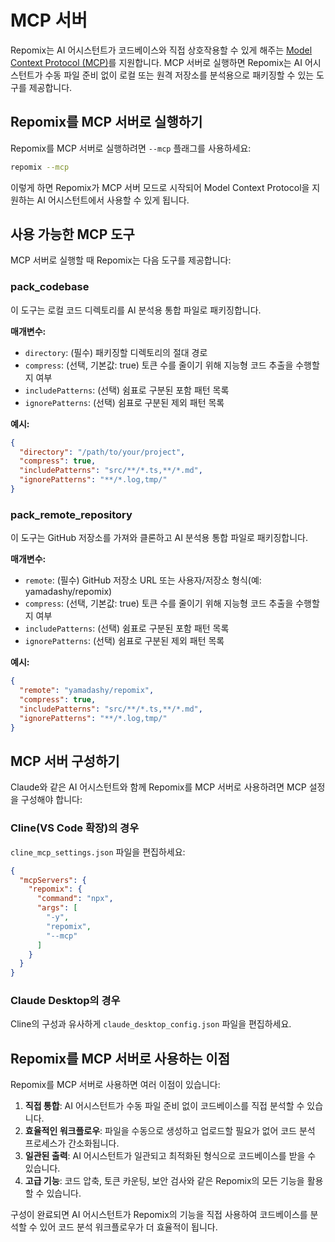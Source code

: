 # MCP 서버

Repomix는 AI 어시스턴트가 코드베이스와 직접 상호작용할 수 있게 해주는 [Model Context Protocol (MCP)](https://modelcontextprotocol.io)를 지원합니다. MCP 서버로 실행하면 Repomix는 AI 어시스턴트가 수동 파일 준비 없이 로컬 또는 원격 저장소를 분석용으로 패키징할 수 있는 도구를 제공합니다.

## Repomix를 MCP 서버로 실행하기

Repomix를 MCP 서버로 실행하려면 `--mcp` 플래그를 사용하세요:

```bash
repomix --mcp
```

이렇게 하면 Repomix가 MCP 서버 모드로 시작되어 Model Context Protocol을 지원하는 AI 어시스턴트에서 사용할 수 있게 됩니다.

## 사용 가능한 MCP 도구

MCP 서버로 실행할 때 Repomix는 다음 도구를 제공합니다:

### pack_codebase

이 도구는 로컬 코드 디렉토리를 AI 분석용 통합 파일로 패키징합니다.

**매개변수:**
- `directory`: (필수) 패키징할 디렉토리의 절대 경로
- `compress`: (선택, 기본값: true) 토큰 수를 줄이기 위해 지능형 코드 추출을 수행할지 여부
- `includePatterns`: (선택) 쉼표로 구분된 포함 패턴 목록
- `ignorePatterns`: (선택) 쉼표로 구분된 제외 패턴 목록

**예시:**
```json
{
  "directory": "/path/to/your/project",
  "compress": true,
  "includePatterns": "src/**/*.ts,**/*.md",
  "ignorePatterns": "**/*.log,tmp/"
}
```

### pack_remote_repository

이 도구는 GitHub 저장소를 가져와 클론하고 AI 분석용 통합 파일로 패키징합니다.

**매개변수:**
- `remote`: (필수) GitHub 저장소 URL 또는 사용자/저장소 형식(예: yamadashy/repomix)
- `compress`: (선택, 기본값: true) 토큰 수를 줄이기 위해 지능형 코드 추출을 수행할지 여부
- `includePatterns`: (선택) 쉼표로 구분된 포함 패턴 목록
- `ignorePatterns`: (선택) 쉼표로 구분된 제외 패턴 목록

**예시:**
```json
{
  "remote": "yamadashy/repomix",
  "compress": true,
  "includePatterns": "src/**/*.ts,**/*.md",
  "ignorePatterns": "**/*.log,tmp/"
}
```

## MCP 서버 구성하기

Claude와 같은 AI 어시스턴트와 함께 Repomix를 MCP 서버로 사용하려면 MCP 설정을 구성해야 합니다:

### Cline(VS Code 확장)의 경우

`cline_mcp_settings.json` 파일을 편집하세요:

```json
{
  "mcpServers": {
    "repomix": {
      "command": "npx",
      "args": [
        "-y",
        "repomix",
        "--mcp"
      ]
    }
  }
}
```

### Claude Desktop의 경우

Cline의 구성과 유사하게 `claude_desktop_config.json` 파일을 편집하세요.

## Repomix를 MCP 서버로 사용하는 이점

Repomix를 MCP 서버로 사용하면 여러 이점이 있습니다:

1. **직접 통합**: AI 어시스턴트가 수동 파일 준비 없이 코드베이스를 직접 분석할 수 있습니다.
2. **효율적인 워크플로우**: 파일을 수동으로 생성하고 업로드할 필요가 없어 코드 분석 프로세스가 간소화됩니다.
3. **일관된 출력**: AI 어시스턴트가 일관되고 최적화된 형식으로 코드베이스를 받을 수 있습니다.
4. **고급 기능**: 코드 압축, 토큰 카운팅, 보안 검사와 같은 Repomix의 모든 기능을 활용할 수 있습니다.

구성이 완료되면 AI 어시스턴트가 Repomix의 기능을 직접 사용하여 코드베이스를 분석할 수 있어 코드 분석 워크플로우가 더 효율적이 됩니다.
